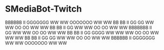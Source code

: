 # SMediaBot-Twitch

   BBBBBB    II   GGGGGGG    WW      WW   OOOOOOO   WW      WW
   BB   BB   II   GG   GG    WW      WW   OO   OO   WW      WW
   BB  BB    II   GG         WW      WW   OO   OO   WW      WW
   BBBBBBB   II   GG          WW    WW    OO   OO    WW    WW
   BB  BB    II   GG GGGG     WW WW WW    OO   OO    WW WW WW
   BB   BB   II   GG   GG      WW  WW     OO   OO     WW  WW
   BBBBBB    II   GGGGGGG      WW  WW     OOOOOOO     WW  WW
